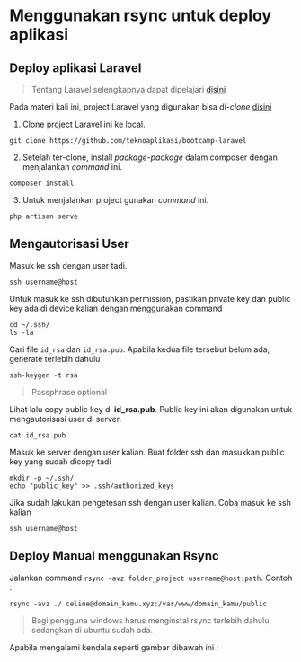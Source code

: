 # Menggunakan rsync untuk deploy aplikasi


## Deploy aplikasi Laravel
> Tentang Laravel selengkapnya dapat dipelajari [disini](https://laravel.com/docs)

Pada materi kali ini, project Laravel yang digunakan bisa di-*clone* [disini](https://github.com/teknoaplikasi/bootcamp-laravel)

1. Clone project Laravel ini ke local.
```
git clone https://github.com/teknoaplikasi/bootcamp-laravel
```

2. Setelah ter-clone, install *package-package* dalam composer dengan menjalankan *command* ini.
```
composer install
```

3. Untuk menjalankan project gunakan *command* ini.
```
php artisan serve
```


## Mengautorisasi User

Masuk ke ssh dengan user tadi. 
```
ssh username@host
```

Untuk masuk ke ssh dibutuhkan permission, pastikan private key dan public key ada di device kalian dengan menggunakan command
```
cd ~/.ssh/
ls -la
```

Cari file `id_rsa` dan `id_rsa.pub`. Apabila kedua file tersebut belum ada, generate terlebih dahulu  
```
ssh-keygen -t rsa
``` 
> Passphrase optional

Lihat lalu copy public key di **id_rsa.pub**. Public key ini akan digunakan untuk mengautorisasi user di server.
```
cat id_rsa.pub
```

Masuk ke server dengan user kalian. Buat folder ssh dan masukkan public key yang sudah dicopy tadi
```
mkdir -p ~/.ssh/
echo "public_key" >> .ssh/authorized_keys
```

Jika sudah lakukan pengetesan ssh dengan user kalian. Coba masuk ke ssh kalian
```
ssh username@host
```


## Deploy Manual menggunakan Rsync

Jalankan command `rsync -avz folder_project username@host:path`. Contoh :
```
rsync -avz ./ celine@domain_kamu.xyz:/var/www/domain_kamu/public
```
> Bagi pengguna windows harus menginstal rsync terlebih dahulu, sedangkan di ubuntu sudah ada.

Apabila mengalami kendala seperti gambar dibawah ini :

